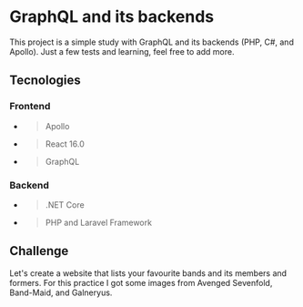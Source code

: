 # GraphQL and its backends

This project is a simple study with GraphQL and its backends (PHP, C#, and Apollo).
Just a few tests and learning, feel free to add more.

## Tecnologies

### Frontend
- > Apollo
- > React 16.0
- > GraphQL

### Backend
- > .NET Core
- > PHP and Laravel Framework

## Challenge
Let's create a website that lists your favourite bands and its members and formers. 
For this practice I got some images from Avenged Sevenfold, Band-Maid, and Galneryus.
